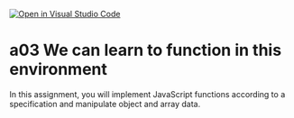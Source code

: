[![Open in Visual Studio Code](https://classroom.github.com/assets/open-in-vscode-f059dc9a6f8d3a56e377f745f24479a46679e63a5d9fe6f495e02850cd0d8118.svg)](https://classroom.github.com/online_ide?assignment_repo_id=6276723&assignment_repo_type=AssignmentRepo)
# a03 We can learn to function in this environment
In this assignment, you will implement JavaScript functions according to a specification and manipulate object and array data.
